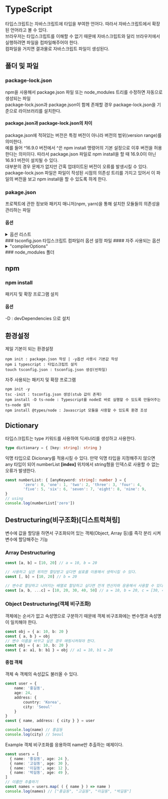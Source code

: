 # TypeScript
타입스크립트는 자바스크립트에 타입을 부여한 언어다. 따라서 자바스크립트에서 확장된 언어라고 볼 수 있다.  
브라우저는 타입스크립트를 이해할 수 없기 때문에 자바스크립트와 달리 브라우저에서 실행하려면 파일을 컴파일해주어야 한다.  
컴파일을 거치면 결과물로 자바스크립트 파일이 생성된다.
## 폴더 및 파일

### package-lock.json
npm을 사용해서 package.json 파일 또는 node_modules 트리를 수정하면 자동으로 생성되는 파일  
package-lock.json과 package.json이 함께 존재할 경우 package-lock.json을 기준으로 라이브러리를 설치한다.

#### package.json과 package-lock.json의 차이
package.json에 적혀있는 버전은 특정 버전이 아니라 버전의 범위(version range)를 의미한다.  
예를 들어 ^16.9.0 버전에서 ^은 npm install <package> 명령어의 기본 설정으로 이후 버전을 허용한다는 의미이다. 따라서 package.json 파일로 npm install을 할 때 16.9.0이 아닌 16.9.1 버전이 설치될 수 있다.  
대부분의 경우 문제가 없지만 간혹 업데이트된 버전이 오류를 발생시킬 수 있다.
package-lock.json 파일은 파일이 작성된 시점의 의존성 트리를 가지고 있어서 이 파일의 버전을 보고 npm install을 할 수 있도록 하게 한다.  

### pakage.json
프로젝트에 관한 정보와 패키지 매니저(npm, yarn)을 통해 설치한 모듈들의 의존성을 관리하는 파일
#### 옵션
<details>
        <summary>옵션 리스트</summary>
* name
        - 프로젝트 이름으로, 가장 중요하다. 중앙 저장소에 배포할 때 version과 함께 필수 항목이다.
        - url로 사용되고, 설치할 때 디렉토리 이름이 되기 때문에 url이나 디렉터리에서 쓸 수 없는 이름을 사용하면 안 된다.
        - 또한, 이름에 node나 js가 들어가면 안 된다.
        - name은 214자보다 짧아야 하며, 점(.)이나 밑줄(_)로 시작할 수 없다.
        - 대문자를 포함해서는 안 되며, require() 함수의 인수로 사용되며 짧고 알기 쉬운 것으로 짓는 것이 좋다.
* version
* * 프로젝트 버전을 정의힌다. 3단계 버전을 사용하며, - 로 태그 이름을 적을 수 있다.
* description
* * 프로젝트 설명으로, 문자열로 기술한다.
* * npm search로 검색된 리스트에 표시되기 때문에 사람들이 패키지를 찾아내고 이해하는 데 도움이 된다.
* keywords
* * 프로젝트를 검색할 때 참조되는 키워드이다.
* * description과 마찬가지로 npm search로 검색된 리스트에 표시된다.
* homepage
* * 프로젝트 홈페이지 주소이다.
* * url 항목과는 다르며, url을 설정하면 예상치 못한 움직임을 하게 되므로 주의한다.
* author
* * 프로젝트 작성자 정보로, 한 사람만을 지정한다. JSON 형식으로 name, email, url 옵션을 포함한다.
* contributors
* * 프로젝트에 참여한 공헌자 정보로, 여러 사람을 배열로 지정할 수 있다.
* repository
* * 프로젝트의 소스 코드를 저장한 저장소의 정보이다.
* * 소스 코드에 참여하고자 하는 사람들에게 도움이 될 수 있다. 프로젝트의 홈페이지 url을 명시해서는 안 된다.
* scripts
* * 프로젝트에서 자주 실행해야 하는 명령어를 scripts로 작성해두면 npm 명령어로 실행 가능하다.
</details>
### tsconfig.json
타입스크립트 컴파일러 옵션 설정 파일
#### 자주 사용되는 옵션
<details>
        <summary>"compilerOptions"</summary>
* target : 
* module : 
* outDir : 컴파일 결과물을 저장하는 폴더 "./dist" 가 자주 사용된다.
</details>
### node_modules 폴더


## npm
### npm install
패키지 및 확장 프로그램 설치  

#### 옵션
-D : devDependencies 으로 설치


## 환경설정
제일 기본이 되는 환경설정
```
npm init : package.json 작성 | -y옵션 사용시 기본값 작성
npm i typescript : 타입스크립트 설치
touch tsconfig.json : tsconfig.json 생성(빈파일)
```
자주 사용되는 패키지 및 확장 프로그램
```
npm init -y
tsc -init : tsconfig.json 생성(stub 값이 존재)
npm install -D ts-node : Typescript를 node로 바로 실행할 수 있도록 만들어주는 ts-node 설치
npm install @types/node : Javascript 모듈을 사용할 수 있도록 환경 조성
```


## Dictionary
타입스크립트는 type 키워드를 사용하여 딕셔너리를 생성하고 사용한다.
```typescript
type dictionary = { [key: string]: string }
```

익명 타입으로 Dicionary를 적용시킬 수 있다. 만약 익명 타입을 지정해주지 않으면 any 타입이 되어
numberList
**[index]** 위치에서 string형을 인덱스로 사용할 수 없는 오류가 발생한다.
```typescript
const numberList: { [anyKeyword: string]: number } = {
        'zero': 0, 'one': 1, 'two': 2, 'three': 3, 'four': 4,
        'five': 5, 'six': 6, 'seven': 7, 'eight': 8, 'nine': 9,
}
// using
console.log(numberList['zero'])
```


## Destructuring(비구조화)[디스트럭쳐링]
변수에 값을 할당을 하면서 구조화되어 있는 객체(Object, Array 등)를 즉각 분리 시켜 변수에 할당해주는 기능
### Array Destructuring
```typescript
const [a, b] = [10, 20] // a = 10, b = 20

// 사용하고 싶은 위치만 할당받고 싶다면 쉼표를 이용해서 생략시킬 수 있다.
const [, b] = [10, 20] // b = 20

// 변수로 할당하고 나머지는 배열로 할당하고 싶다면 전개 연산자와 응용해서 사용할 수 있다.
const [a, b, ...c] = [10, 20, 30, 40, 50] // a = 10, b = 20, c = [30, 40, 50]
```

### Object Destructuring(객체 비구조화)
객체에는 순서가 없고 속성명으로 구분하기 때문에 객체 비구조화에는 변수명과 속성명이 일치해야 한다.
```typescript
const obj = { a: 10, b: 20 }
const { a, b } = obj
// 변수 이름을 바꾸고 싶은 경우 매핑시켜줘야 한다.
const obj = { a: 10, b: 20 }
const { a: a1, b: b1 } = obj // a1 = 10, b1 = 20
```

#### 중첩 객체
객체 속 객체의 속성값도 불러올 수 있다.
```typescript
const user = {
    name: '홍길동',
    age: 24,
    address: {
        country: 'Korea',
        city: 'Seoul'
    }
}
const { name, address: { city } } = user

console.log(name) // 홍길동
console.log(city) // Seoul
```

Example
객체 비구조화를 응용하여 name만 추출하는 예제이다.
```typescript
const users = [
  { name: '홍길동', age: 24 },
  { name: '고길동', age: 30 },
  { name: '이길동', age: 12 },
  { name: '박길동', age: 49 },
]
// 이름만 추출하기
const names = users.map( ( { name } ) => name )
console.log(names) // ["홍길동", "고길동", "이길동", "박길동"]
```
